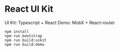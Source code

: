 # React UI Kit

UI Kit: Typescript + React
Demo: MobX + React-router

```
npm install
npm run bootstrap
npm run build:uikit
npm run build:demo
```